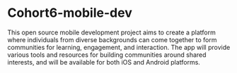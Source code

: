 # Cohort6-mobile-dev
This open source mobile development project aims to create a platform where individuals from diverse backgrounds can come together to form communities for learning, engagement, and interaction. The app will provide various tools and resources for building communities around shared interests, and will be available for both iOS and Android platforms.
